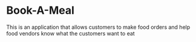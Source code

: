 # Book-A-Meal
This is an application that allows customers  to make food orders and help food vendors know what the customers want to eat
